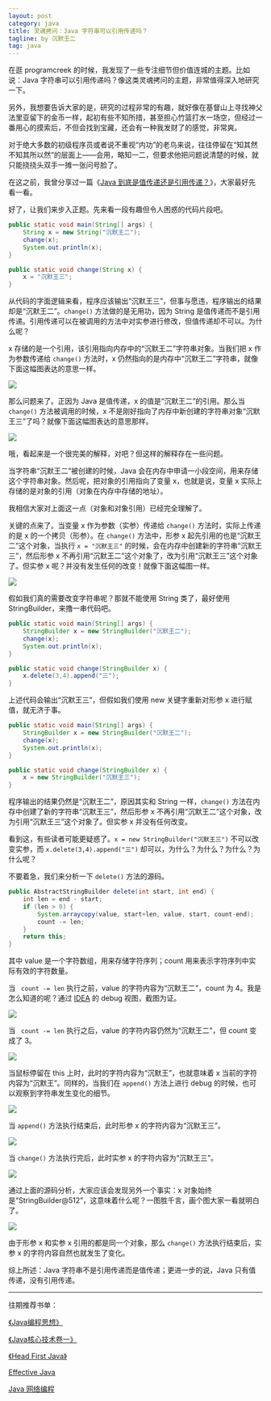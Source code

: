 ```yaml
---
layout: post
category: java
title: 灵魂拷问：Java 字符串可以引用传递吗？
tagline: by 沉默王二
tag: java
---
```


在逛 programcreek 的时候，我发现了一些专注细节但价值连城的主题。比如说：Java 字符串可以引用传递吗？像这类灵魂拷问的主题，非常值得深入地研究一下。

<!--more-->




另外，我想要告诉大家的是，研究的过程非常的有趣，就好像在基督山上寻找神父法里亚留下的金币一样，起初有些不知所措，甚至担心竹篮打水一场空，但经过一番用心的摸索后，不但会找到宝藏，还会有一种我发财了的感觉，非常爽。

对于绝大多数的初级程序员或者说不重视“内功”的老鸟来说，往往停留在“知其然不知其所以然”的层面上——会用，略知一二，但要求他把问题说清楚的时候，就只能挠挠头双手一摊一张问号脸了。

在这之前，我曾分享过一篇《[Java 到底是值传递还是引用传递？](http://www.itwanger.com/java/2019/11/26/java-yinyong-value.html)》，大家最好先看一看。

好了，让我们来步入正题。先来看一段有趣但令人困惑的代码片段吧。

```java
public static void main(String[] args) {
    String x = new String("沉默王二");
    change(x);
    System.out.println(x);
}

public static void change(String x) {
    x = "沉默王三";
}
```

从代码的字面逻辑来看，程序应该输出“沉默王三”，但事与愿违，程序输出的结果却是“沉默王二”。`change()` 方法做的是无用功，因为 String 是值传递而不是引用传递。引用传递可以在被调用的方法中对实参进行修改，但值传递却不可以。为什么呢？

x 存储的是一个引用，该引用指向内存中的“沉默王二”字符串对象。当我们把 x 作为参数传递给 `change()` 方法时，x 仍然指向的是内存中“沉默王二”字符串，就像下面这幅图表达的意思一样。

![](http://www.itwanger.com/assets/images/2019/12/java-string-value-refence-1.png)


那么问题来了。正因为 Java 是值传递，x 的值是“沉默王二”的引用。那么当 `change()` 方法被调用的时候，x 不是刚好指向了内存中新创建的字符串对象“沉默王三”了吗？就像下面这幅图表达的意思那样。

![](http://www.itwanger.com/assets/images/2019/12/java-string-value-refence-2.png)

哦，看起来是一个很完美的解释，对吧？但这样的解释存在一些问题。

当字符串“沉默王二”被创建的时候，Java 会在内存中申请一小段空间，用来存储这个字符串对象。然后呢，把对象的引用指向了变量 x，也就是说，变量 x 实际上存储的是对象的引用（对象在内存中存储的地址）。

我相信大家对上面这一点（对象和对象引用）已经完全理解了。

关键的点来了。当变量 x 作为参数（实参）传递给 `change()` 方法时，实际上传递的是 x 的一个拷贝（形参）。在 `change()` 方法中，形参 x 起先引用的也是“沉默王二”这个对象，当执行 `x = "沉默王三"` 的时候，会在内存中创建新的字符串“沉默王三”，然后形参 x 不再引用“沉默王二”这个对象了，改为引用“沉默王三”这个对象了。但实参 x 呢？并没有发生任何的改变！就像下面这幅图一样。

![](http://www.itwanger.com/assets/images/2019/12/java-string-value-refence-3.png)

假如我们真的需要改变字符串呢？那就不能使用 String 类了，最好使用 StringBuilder，来撸一串代码吧。

```java
public static void main(String[] args) {
    StringBuilder x = new StringBuilder("沉默王二");
    change(x);
    System.out.println(x);
}

public static void change(StringBuilder x) {
    x.delete(3,4).append("三");
}
```

上述代码会输出“沉默王三”，但假如我们使用 new 关键字重新对形参 x 进行赋值，就无济于事。

```java
public static void main(String[] args) {
    StringBuilder x = new StringBuilder("沉默王二");
    change(x);
    System.out.println(x);
}

public static void change(StringBuilder x) {
    x = new StringBuilder("沉默王三");
}
```

程序输出的结果仍然是“沉默王二”，原因其实和 String 一样，`change()` 方法在内存中创建了新的字符串“沉默王三”，然后形参 x 不再引用“沉默王二”这个对象，改为引用“沉默王三”这个对象了。但实参 x 并没有任何改变。


看到这，有些读者可能更疑惑了。`x = new StringBuilder("沉默王三")` 不可以改变实参，而 `x.delete(3,4).append("三")` 却可以，为什么？为什么？为什么？为什么呢？

不要着急，我们来分析一下 `delete()` 方法的源码。

```java
public AbstractStringBuilder delete(int start, int end) {
    int len = end - start;
    if (len > 0) {
        System.arraycopy(value, start+len, value, start, count-end);
        count -= len;
    }
    return this;
}
```

其中 value 是一个字符数组，用来存储字符序列；count 用来表示字符序列中实际有效的字符数量。

当 ` count -= len` 执行之前，value 的字符内容为“沉默王二”，count 为 4。我是怎么知道的呢？通过 [IDEA](http://www.itwanger.com/java/2019/11/25/java-idea-community.html) 的 debug 视图，截图为证。

![](http://www.itwanger.com/assets/images/2019/12/java-string-value-refence-4.png)

当 ` count -= len` 执行之后，value 的字符内容仍然为“沉默王二”，但 count 变成了 3。

![](http://www.itwanger.com/assets/images/2019/12/java-string-value-refence-5.png)

当鼠标停留在 this 上时，此时的字符内容为“沉默王”，也就意味着 x 当前的字符内容为“沉默王”。同样的，当我们在 `append()` 方法上进行 debug 的时候，也可以观察到字符串发生变化的细节。

![](http://www.itwanger.com/assets/images/2019/12/java-string-value-refence-6.png)

当 `append()` 方法执行结束后，此时形参 x 的字符内容为“沉默王三”。

![](http://www.itwanger.com/assets/images/2019/12/java-string-value-refence-7.png)

当 `change()` 方法执行完后，此时实参 x 的字符内容为“沉默王三”。


![](http://www.itwanger.com/assets/images/2019/12/java-string-value-refence-8.png)

通过上面的源码分析，大家应该会发现另外一个事实：x 对象始终是“StringBuilder@512”，这意味着什么呢？一图胜千言，画个图大家一看就明白了。

![](http://www.itwanger.com/assets/images/2019/12/java-string-value-refence-9.png)

由于形参 x 和实参 x 引用的都是同一个对象，那么 `change()` 方法执行结束后，实参 x 的字符内容自然也就发生了变化。

综上所述：Java 字符串不是引用传递而是值传递；更进一步的说，Java 只有值传递，没有引用传递。


---------
往期推荐书单：

[《Java编程思想》](http://www.itwanger.com/java/2019/10/30/think-java-book-read-jianyi.html)

[《Java核心技术卷一》](http://www.itwanger.com/java/2019/11/14/java-core-advise.html)

[《Head First Java》](http://www.itwanger.com/java/2019/12/04/java-head-first-advise.html)

[Effective Java](http://www.itwanger.com/java/2019/12/06/java-effective-advise.html)

[Java 网络编程](http://www.itwanger.com/java/2019/12/06/java-effective-advise.html)